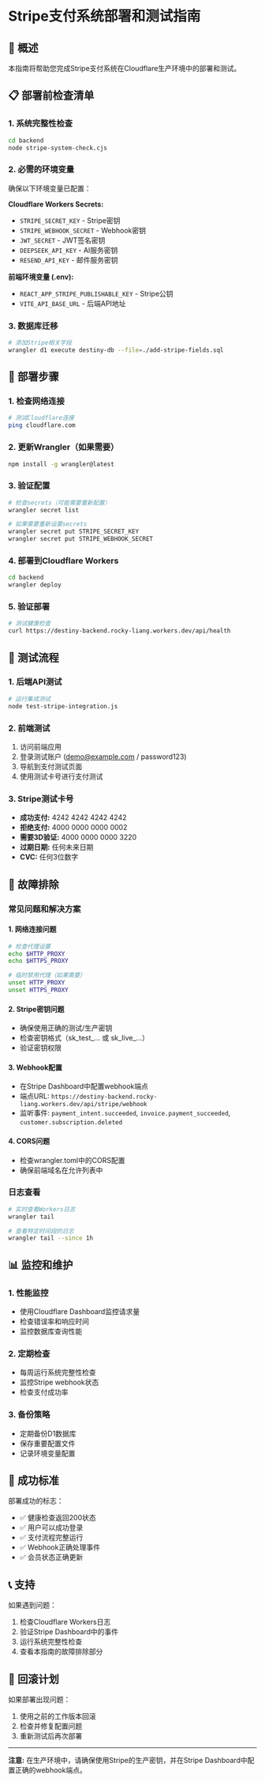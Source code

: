 # Stripe支付系统部署和测试指南

## 🎯 概述

本指南将帮助您完成Stripe支付系统在Cloudflare生产环境中的部署和测试。

## 📋 部署前检查清单

### 1. 系统完整性检查
```bash
cd backend
node stripe-system-check.cjs
```

### 2. 必需的环境变量
确保以下环境变量已配置：

**Cloudflare Workers Secrets:**
- `STRIPE_SECRET_KEY` - Stripe密钥
- `STRIPE_WEBHOOK_SECRET` - Webhook密钥
- `JWT_SECRET` - JWT签名密钥
- `DEEPSEEK_API_KEY` - AI服务密钥
- `RESEND_API_KEY` - 邮件服务密钥

**前端环境变量 (.env):**
- `REACT_APP_STRIPE_PUBLISHABLE_KEY` - Stripe公钥
- `VITE_API_BASE_URL` - 后端API地址

### 3. 数据库迁移
```bash
# 添加Stripe相关字段
wrangler d1 execute destiny-db --file=./add-stripe-fields.sql
```

## 🚀 部署步骤

### 1. 检查网络连接
```bash
# 测试Cloudflare连接
ping cloudflare.com
```

### 2. 更新Wrangler（如果需要）
```bash
npm install -g wrangler@latest
```

### 3. 验证配置
```bash
# 检查secrets（可能需要重新配置）
wrangler secret list

# 如果需要重新设置secrets
wrangler secret put STRIPE_SECRET_KEY
wrangler secret put STRIPE_WEBHOOK_SECRET
```

### 4. 部署到Cloudflare Workers
```bash
cd backend
wrangler deploy
```

### 5. 验证部署
```bash
# 测试健康检查
curl https://destiny-backend.rocky-liang.workers.dev/api/health
```

## 🧪 测试流程

### 1. 后端API测试
```bash
# 运行集成测试
node test-stripe-integration.js
```

### 2. 前端测试
1. 访问前端应用
2. 登录测试账户 (demo@example.com / password123)
3. 导航到支付测试页面
4. 使用测试卡号进行支付测试

### 3. Stripe测试卡号
- **成功支付:** 4242 4242 4242 4242
- **拒绝支付:** 4000 0000 0000 0002
- **需要3D验证:** 4000 0000 0000 3220
- **过期日期:** 任何未来日期
- **CVC:** 任何3位数字

## 🔧 故障排除

### 常见问题和解决方案

#### 1. 网络连接问题
```bash
# 检查代理设置
echo $HTTP_PROXY
echo $HTTPS_PROXY

# 临时禁用代理（如果需要）
unset HTTP_PROXY
unset HTTPS_PROXY
```

#### 2. Stripe密钥问题
- 确保使用正确的测试/生产密钥
- 检查密钥格式（sk_test_... 或 sk_live_...）
- 验证密钥权限

#### 3. Webhook配置
- 在Stripe Dashboard中配置webhook端点
- 端点URL: `https://destiny-backend.rocky-liang.workers.dev/api/stripe/webhook`
- 监听事件: `payment_intent.succeeded`, `invoice.payment_succeeded`, `customer.subscription.deleted`

#### 4. CORS问题
- 检查wrangler.toml中的CORS配置
- 确保前端域名在允许列表中

### 日志查看
```bash
# 实时查看Workers日志
wrangler tail

# 查看特定时间段的日志
wrangler tail --since 1h
```

## 📊 监控和维护

### 1. 性能监控
- 使用Cloudflare Dashboard监控请求量
- 检查错误率和响应时间
- 监控数据库查询性能

### 2. 定期检查
- 每周运行系统完整性检查
- 监控Stripe webhook状态
- 检查支付成功率

### 3. 备份策略
- 定期备份D1数据库
- 保存重要配置文件
- 记录环境变量配置

## 🎉 成功标准

部署成功的标志：
- ✅ 健康检查返回200状态
- ✅ 用户可以成功登录
- ✅ 支付流程完整运行
- ✅ Webhook正确处理事件
- ✅ 会员状态正确更新

## 📞 支持

如果遇到问题：
1. 检查Cloudflare Workers日志
2. 验证Stripe Dashboard中的事件
3. 运行系统完整性检查
4. 查看本指南的故障排除部分

## 🔄 回滚计划

如果部署出现问题：
1. 使用之前的工作版本回滚
2. 检查并修复配置问题
3. 重新测试后再次部署

---

**注意:** 在生产环境中，请确保使用Stripe的生产密钥，并在Stripe Dashboard中配置正确的webhook端点。
